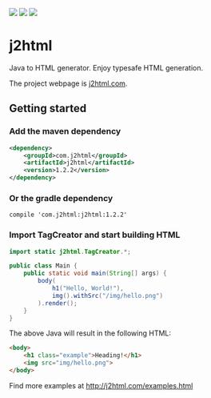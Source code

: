 ![](https://img.shields.io/travis/tipsy/j2html.svg) 
![](https://img.shields.io/github/license/tipsy/j2html.svg)
![](https://img.shields.io/maven-central/v/com.j2html/j2html.svg)

# j2html
Java to HTML generator. Enjoy typesafe HTML generation.

The project webpage is [j2html.com](http://j2html.com).

## Getting started
### Add the maven dependency
```xml
<dependency>
    <groupId>com.j2html</groupId>
    <artifactId>j2html</artifactId>
    <version>1.2.2</version>
</dependency>
```
### Or the gradle dependency
```
compile 'com.j2html:j2html:1.2.2'
```

### Import TagCreator and start building HTML
```java
import static j2html.TagCreator.*;

public class Main {
    public static void main(String[] args) {
        body(
            h1("Hello, World!"),
            img().withSrc("/img/hello.png")
        ).render();
    }
}
```
The above Java will result in the following HTML:
```html
<body>
    <h1 class="example">Heading!</h1>
    <img src="img/hello.png">
</body>
```

Find more examples at http://j2html.com/examples.html
